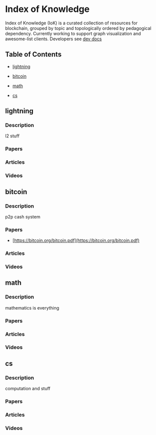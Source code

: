 # Index of Knowledge

Index of Knowledge (IoK) is a curated collection of resources for blockchain, grouped by topic and topologically ordered by pedagogical dependency. Currently working to support graph visualization and awesome-list clients. Developers see [dev docs](./DEV.md)

## Table of Contents

* [lightning](#lightning)

* [bitcoin](#bitcoin)

* [math](#math)

* [cs](#cs)

## lightning

### Description

l2 stuff

### Papers

### Articles

### Videos

## bitcoin

### Description

p2p cash system

### Papers

* [https://bitcoin.org/bitcoin.pdf](https://bitcoin.org/bitcoin.pdf)

### Articles

### Videos

## math

### Description

mathematics is everything

### Papers

### Articles

### Videos

## cs

### Description

computation and stuff

### Papers

### Articles

### Videos

